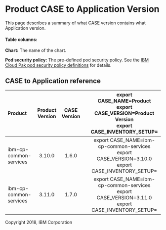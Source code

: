 <!-- BEGIN HEADER -->

<!-- Do not edit this file directly (README.md), the header comes from (README.stub) -->

# Product CASE to Application Version
This page describes a summary of what CASE version contains what Application version. 

#### Table columns:
**Chart:**  The name of the chart.

**Pod security policy:**  The pre-defined pod security policy.  See the  [IBM Cloud Pak pod security policy definitions](../spec/security/psp) for details.

## CASE to Application reference

<!-- END HEADER  -->
| Product | Product Version | CASE Version |  | export CASE_NAME=Product<br>export CASE_VERSION=Product Version<br>export CASE_INVENTORY_SETUP= |
|:----------|:---------------:|:---------------:|:---------------:|:---------------:|
| ibm-cp-common-services | 3.10.0 | 1.6.0 |  | export CASE_NAME=ibm-cp-common-services<br>export CASE_VERSION=3.10.0<br>export CASE_INVENTORY_SETUP= |
| ibm-cp-common-services | 3.11.0 | 1.7.0 |  | export CASE_NAME=ibm-cp-common-services<br>export CASE_VERSION=3.11.0<br>export CASE_INVENTORY_SETUP= |
<!-- BEGIN TAIL -->
Copyright 2018, IBM Corporation 
<!-- END TAIL -->
